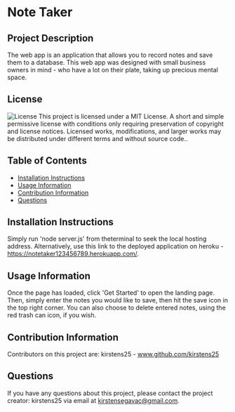 # Note Taker

## Project Description
The web app is an application that allows you to record notes and save them to a database. This web app was designed with  small business owners in mind - who have a lot on their plate, taking up precious mental space.
    
## License
![License](https://img.shields.io/badge/licence-MIT-blueviolet)
This project is licensed under a MIT License. A short and simple permissive license with conditions only requiring preservation of copyright and license notices. Licensed works, modifications, and larger works may be distributed under different terms and without source code..

## Table of Contents
    
   - [Installation Instructions](#installation-instructions) 
   - [Usage Information](#usage-information) 
   - [Contribution Information](#contribution-information) 
   - [Questions](#questions) 


## Installation Instructions
Simply run 'node server.js' from theterminal to seek the local hosting address. Alternatively, use this link to the deployed application on heroku - https://notetaker123456789.herokuapp.com/. 
   
## Usage Information
Once the page has loaded, click 'Get Started' to open the landing page. Then, simply enter the notes you would like to save, then hit the save icon in the top right corner.  You can also choose to delete entered notes, using the red trash can icon, if you wish.
    

## Contribution Information
Contributors on this project are:
kirstens25 - www.github.com/kirstens25

## Questions
If you have any questions about this project, please contact the project creator: kirstens25 via email at kirstensegavac@gmail.com.
